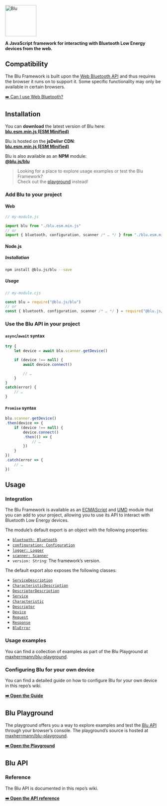 <img src="https://max-herrmann.com/deploy/blu/blu_logo.png?0" height="100" alt="Blu">

**A JavaScript framework for interacting with Bluetooth Low Energy devices from the web.**

## Compatibility

The Blu Framework is built upon the [Web Bluetooth API](https://webbluetoothcg.github.io/web-bluetooth/) and thus requires the browser it runs on to support it. Some specific functionality may only be available in certain browsers.

[➡️ Can I use Web Bluetooth?](https://caniuse.com/web-bluetooth)

## Installation

You can **download** the latest version of Blu here:
<br>[**blu.esm.min.js (ESM Minified)**](https://github.com/maxherrmann/blu/releases/latest/download/blu.esm.min.js)

Blu is hosted on the **jsDelivr CDN**:
<br>[**blu.esm.min.js (ESM Minified)**](https://cdn.jsdelivr.net/gh/maxherrmann/blu@latest/dist/blu.esm.min.js)

Blu is also available as an **NPM** module:
<br>[**@blu.js/blu**](https://www.npmjs.com/package/@blu.js/blu)

> Looking for a place to explore usage examples or test the Blu Framework?
<br>Check out the [playground](#blu-playground) instead!

### Add Blu to your project

#### Web

```js
// my-module.js

import blu from "./blu.esm.min.js"
// or
import { bluetooth, configuration, scanner /* … */ } from "./blu.esm.min.js"
```

#### Node.js

##### Installation

```sh
npm install @blu.js/blu --save
```

##### Usage

```js
// my-module.cjs

const blu = require("@blu.js/blu")
// or
const { bluetooth, configuration, scanner /* … */ } = require("@blu.js/blu")
```

### Use the Blu API in your project

#### `async`/`await` syntax

```js
try {
	let device = await blu.scanner.getDevice()

	if (device !== null) {
		await device.connect()

		// …
	}
}
catch(error) {
	// …
}
```

#### `Promise` syntax

```js
blu.scanner.getDevice()
.then(device => {
	if (device !== null) {
		device.connect()
		.then(() => {
			// …
		})
	}
})
.catch(error => {
	// …
})
```

## Usage

### Integration

The Blu Framework is available as an [ECMAScript](https://nodejs.org/api/esm.html#modules-ecmascript-modules) and [UMD](https://github.com/umdjs/umd) module that you can add to your project, allowing you to use its API to interact with Bluetooth Low Energy devices.

The module’s default export is an object with the following properties:
- [`bluetooth: Bluetooth`](https://github.com/maxherrmann/blu/wiki/bluetooth)
- [`configuration: Configuration`](https://github.com/maxherrmann/blu/wiki/configuration)
- [`logger: Logger`](https://github.com/maxherrmann/blu/wiki/logger)
- [`scanner: Scanner`](https://github.com/maxherrmann/blu/wiki/scanner)
- `version: String`: The framework’s version.

The default export also exposes the following classes:
- [`ServiceDescription`](https://github.com/maxherrmann/blu/wiki/ServiceDescription)
- [`CharacteristicDescription`](https://github.com/maxherrmann/blu/wiki/CharacteristicDescription)
- [`DescriptorDescription`](https://github.com/maxherrmann/blu/wiki/DescriptorDescription)
- [`Service`](https://github.com/maxherrmann/blu/wiki/Service)
- [`Characteristic`](https://github.com/maxherrmann/blu/wiki/Characteristic)
- [`Descriptor`](https://github.com/maxherrmann/blu/wiki/Descriptor)
- [`Device`](https://github.com/maxherrmann/blu/wiki/Device)
- [`Request`](https://github.com/maxherrmann/blu/wiki/Request)
- [`Response`](https://github.com/maxherrmann/blu/wiki/Response)
- [`BluError`](https://github.com/maxherrmann/blu/wiki/BluError)

### Usage examples

You can find a collection of examples as part of the Blu Playground at [maxherrmann/blu-playground](https://github.com/maxherrmann/blu-playground).

### Configuring Blu for your own device

You can find a detailed guide on how to configure Blu for your own device in this repo’s wiki.

[**➡️ Open the Guide**](https://github.com/maxherrmann/blu/wiki/Configuring-Blu-for-your-own-device)

## Blu Playground

The playground offers you a way to explore examples and test the [Blu API](#blu-api) through your browser’s console. The playground’s source is hosted at [maxherrmann/blu-playground](https://github.com/maxherrmann/blu-playground).

[**➡️ Open the Playground**](https://playground.blu.js.org/)

## Blu API

### Reference
The Blu API is documented in this repo’s wiki.

[**➡️ Open the API reference**](https://github.com/maxherrmann/blu/wiki#blu-api-reference)
